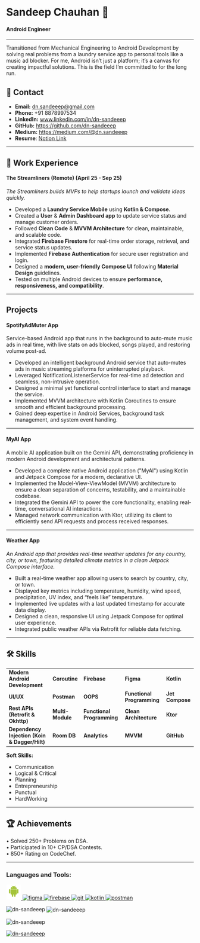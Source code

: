 # Sandeep Chauhan 👋

#### Android Engineer

---

Transitioned from Mechanical Engineering to Android Development by solving real problems from a laundry service app to personal tools like a music ad blocker. For me, Android isn’t just a platform; it’s a canvas for creating impactful solutions. This is the field I’m committed to for the long run.

## 📧 Contact

-   **Email:** dn.sandeeep@gmail.com
-   **Phone:** +91 8878997534
-   **LinkedIn:** www.linkedin.com/in/dn-sandeeep
-   **GitHub:** https://github.com/dn-sandeeep
-   **Medium:** https://medium.com/@dn.sandeeep
-   **Resume**: [Notion Link](https://www.notion.so/Sandeep-Chauhan-24c4803a5d4080ac825de8e3c7093b8e)

---
## 💼 Work Experience
#### The Streamliners (Remote) (April 25 - Sep 25)
*The Streamliners builds MVPs to help startups launch and validate ideas quickly.*

- Developed a **Laundry Service Mobile** using **Kotlin & Compose.**
- Created a **User** & **Admin Dashboard app** to update service status and manage customer orders.
- Followed **Clean Code** & **MVVM Architecture** for clean, maintainable, and scalable code.
- Integrated **Firebase Firestore** for real-time order storage, retrieval, and service status updates.
- Implemented **Firebase Authentication** for secure user registration and login.
- Designed a **modern, user-friendly Compose UI** following **Material Design** guidelines.
- Tested on multiple Android devices to ensure **performance, responsiveness, and compatibility**.
---
## Projects 
#### SpotifyAdMuter App
Service-based Android app that runs in the background to auto-mute music ads in real time, with live stats on ads blocked, songs played, and restoring volume post-ad.

- Developed an intelligent background Android service that auto-mutes ads in music streaming platforms for uninterrupted playback.
- Leveraged NotificationListenerService for real-time ad detection and seamless, non-intrusive operation.
- Designed a minimal yet functional control interface to start and manage the service.
- Implemented MVVM architecture with Kotlin Coroutines to ensure smooth and efficient background processing.
- Gained deep expertise in Android Services, background task management, and system event handling.

---
#### MyAI App
A mobile AI application built on the Gemini API, demonstrating proficiency in modern Android development and architectural patterns.

- Developed a complete native Android application ("MyAI") using Kotlin and Jetpack Compose for a modern, declarative UI.
- Implemented the Model-View-ViewModel (MVVM) architecture to ensure a clean separation of concerns, testability, and a maintainable codebase.
- Integrated the Gemini API to power the core functionality, enabling real-time, conversational AI interactions.
- Managed network communication with Ktor, utilizing its client to efficiently send API requests and process received responses.

---
#### Weather App
*An Android app that provides real-time weather updates for any country, city, or town, featuring detailed climate metrics in a clean Jetpack Compose interface.*

- Built a real-time weather app allowing users to search by country, city, or town.
- Displayed key metrics including temperature, humidity, wind speed, precipitation, UV index, and “feels like” temperature.
- Implemented live updates with a last updated timestamp for accurate data display.
- Designed a clean, responsive UI using Jetpack Compose for optimal user experience.
- Integrated public weather APIs via Retrofit for reliable data fetching.

---
## 🛠️ Skills

|            |                   |          |                 |   |
| ----------------------------------------- | -------------------------- | -------------------------- | -------------------------- | --------------- |
| **Modern Android Development**            | **Coroutine**              | **Firebase**               | **Figma**                  | **Kotlin** |
| **UI/UX**                                 | **Postman**                | **OOPS**                   | **Functional Programming** | **Jet Compose** |
| **Rest APIs (Retrofit & Okhttp)**         | **Multi-Module**           | **Functional Programming** | **Clean Architecture**     | **Ktor**        |
| **Dependency Injection (Koin & Dagger/Hilt)** | **Room DB**            | **Analytics**                  | **MVVM**                       | **GitHub**          |

**Soft Skills:**
- Communication
- Logical & Critical
- Planning
- Entrepreneurship
- Punctual
- HardWorking
---
## 🏆 Achievements

• Solved 250+ Problems on DSA. </br>
• Participated in 10+ CP/DSA Contests. </br>
• 850+ Rating on CodeChef. </br>

---
<h3 align="left">Languages and Tools:</h3>
<p align="left"> <a href="https://developer.android.com" target="_blank" rel="noreferrer"> <img src="https://raw.githubusercontent.com/devicons/devicon/master/icons/android/android-original-wordmark.svg" alt="android" width="40" height="40"/> </a> <a href="https://www.figma.com/" target="_blank" rel="noreferrer"> <img src="https://www.vectorlogo.zone/logos/figma/figma-icon.svg" alt="figma" width="40" height="40"/> </a> <a href="https://firebase.google.com/" target="_blank" rel="noreferrer"> <img src="https://www.vectorlogo.zone/logos/firebase/firebase-icon.svg" alt="firebase" width="40" height="40"/> </a> <a href="https://git-scm.com/" target="_blank" rel="noreferrer"> <img src="https://www.vectorlogo.zone/logos/git-scm/git-scm-icon.svg" alt="git" width="40" height="40"/> </a> <a href="https://kotlinlang.org" target="_blank" rel="noreferrer"> <img src="https://www.vectorlogo.zone/logos/kotlinlang/kotlinlang-icon.svg" alt="kotlin" width="40" height="40"/> </a> <a href="https://postman.com" target="_blank" rel="noreferrer"> <img src="https://www.vectorlogo.zone/logos/getpostman/getpostman-icon.svg" alt="postman" width="40" height="40"/> </a> </p>

<p><img align="left" src="https://github-readme-stats.vercel.app/api/top-langs?username=dn-sandeeep&show_icons=true&locale=en&layout=compact" alt="dn-sandeeep" /></p>

<p>&nbsp;<img align="center" src="https://github-readme-stats.vercel.app/api?username=dn-sandeeep&show_icons=true&locale=en" alt="dn-sandeeep" /></p>

<p><img align="center" src="https://github-readme-streak-stats.herokuapp.com/?user=dn-sandeeep&" alt="dn-sandeeep" /></p>

<p align="left"> <a href="https://github.com/ryo-ma/github-profile-trophy"><img src="https://github-profile-trophy.vercel.app/?username=dn-sandeeep" alt="dn-sandeeep" /></a> </p>
